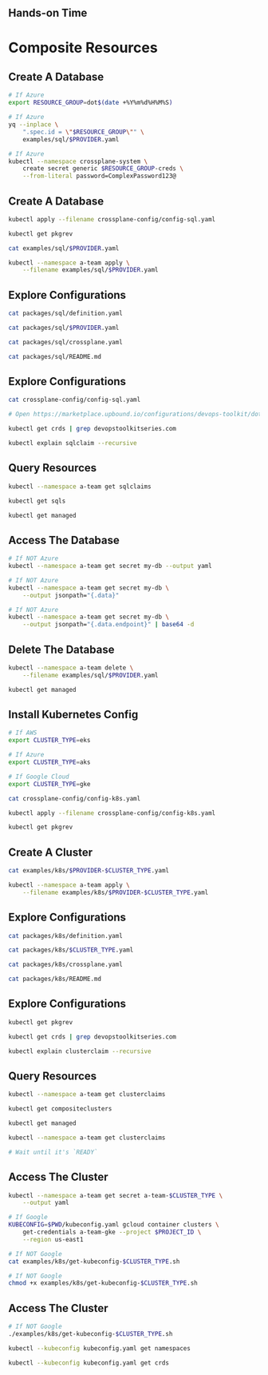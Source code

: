 <!-- .slide: data-background="../img/background/hands-on.jpg" -->
## Hands-on Time

# Composite Resources


## Create A Database

```bash
# If Azure
export RESOURCE_GROUP=dot$(date +%Y%m%d%H%M%S)

# If Azure
yq --inplace \
    ".spec.id = \"$RESOURCE_GROUP\"" \
    examples/sql/$PROVIDER.yaml

# If Azure
kubectl --namespace crossplane-system \
    create secret generic $RESOURCE_GROUP-creds \
    --from-literal password=ComplexPassword123@
```


## Create A Database

```bash
kubectl apply --filename crossplane-config/config-sql.yaml

kubectl get pkgrev

cat examples/sql/$PROVIDER.yaml

kubectl --namespace a-team apply \
    --filename examples/sql/$PROVIDER.yaml
```


## Explore Configurations

```bash
cat packages/sql/definition.yaml

cat packages/sql/$PROVIDER.yaml

cat packages/sql/crossplane.yaml

cat packages/sql/README.md
```


## Explore Configurations

```bash
cat crossplane-config/config-sql.yaml

# Open https://marketplace.upbound.io/configurations/devops-toolkit/dot-sql

kubectl get crds | grep devopstoolkitseries.com

kubectl explain sqlclaim --recursive
```


## Query Resources

```bash
kubectl --namespace a-team get sqlclaims

kubectl get sqls

kubectl get managed
```


## Access The Database

```bash
# If NOT Azure
kubectl --namespace a-team get secret my-db --output yaml

# If NOT Azure
kubectl --namespace a-team get secret my-db \
    --output jsonpath="{.data}"

# If NOT Azure
kubectl --namespace a-team get secret my-db \
    --output jsonpath="{.data.endpoint}" | base64 -d
```


## Delete The Database

```bash
kubectl --namespace a-team delete \
    --filename examples/sql/$PROVIDER.yaml

kubectl get managed 
```


## Install Kubernetes Config

```bash
# If AWS
export CLUSTER_TYPE=eks

# If Azure
export CLUSTER_TYPE=aks

# If Google Cloud
export CLUSTER_TYPE=gke

cat crossplane-config/config-k8s.yaml

kubectl apply --filename crossplane-config/config-k8s.yaml

kubectl get pkgrev
```


## Create A Cluster

```bash
cat examples/k8s/$PROVIDER-$CLUSTER_TYPE.yaml

kubectl --namespace a-team apply \
    --filename examples/k8s/$PROVIDER-$CLUSTER_TYPE.yaml
```


## Explore Configurations

```bash
cat packages/k8s/definition.yaml

cat packages/k8s/$CLUSTER_TYPE.yaml

cat packages/k8s/crossplane.yaml

cat packages/k8s/README.md
```


## Explore Configurations

```bash
kubectl get pkgrev

kubectl get crds | grep devopstoolkitseries.com

kubectl explain clusterclaim --recursive
```


## Query Resources

```bash
kubectl --namespace a-team get clusterclaims

kubectl get compositeclusters

kubectl get managed

kubectl --namespace a-team get clusterclaims

# Wait until it's `READY`
```


## Access The Cluster

```bash
kubectl --namespace a-team get secret a-team-$CLUSTER_TYPE \
    --output yaml

# If Google
KUBECONFIG=$PWD/kubeconfig.yaml gcloud container clusters \
    get-credentials a-team-gke --project $PROJECT_ID \
    --region us-east1

# If NOT Google
cat examples/k8s/get-kubeconfig-$CLUSTER_TYPE.sh

# If NOT Google
chmod +x examples/k8s/get-kubeconfig-$CLUSTER_TYPE.sh
```


## Access The Cluster

```bash
# If NOT Google
./examples/k8s/get-kubeconfig-$CLUSTER_TYPE.sh

kubectl --kubeconfig kubeconfig.yaml get namespaces

kubectl --kubeconfig kubeconfig.yaml get crds
```

